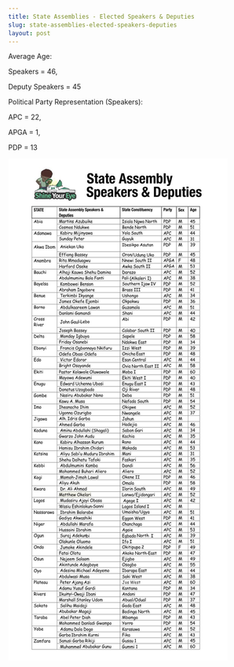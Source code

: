 ```yaml
---
title: State Assemblies - Elected Speakers & Deputies
slug: state-assemblies-elected-speakers-deputies
layout: post
---
```


Average Age:

Speakers = 46,

Deputy Speakers = 45

Political Party Representation (Speakers):

APC = 22,

APGA = 1,

PDP = 13

![State Assembly Speakers](/media_root/file_archive/SYE_-_State_Assembly_speakers_and_deputies.jpg "State Assembly Speakers & Deputies")
